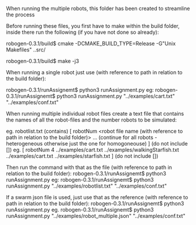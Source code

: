 When running the multiple robots, this folder has been created to streamline the process

Before running these files, you first have to make within the build folder,
inside there run the following (if you have not done so already):

robogen-0.3.1/build$ cmake -DCMAKE_BUILD_TYPE=Release -G"Unix Makefiles" ..src/

robogen-0.3.1/build$ make -j3

When running a single robot just use (with reference to path in relation to the build folder):

robogen-0.3.1/runAssignemt$ python3 runAssignment.py <robot file name> <configuration file>
eg: 
robogen-0.3.1/runAssignemt$ python3 runAssignment.py "../examples/cart.txt" "../examples/conf.txt"

When running multiple individual robot files create a text file that contains the names of all the robot-files and the number robots to be simulated:

eg. robotlist.txt
(contains)
[
robotNum <number of robots>
<robot file name (with reference to path in relation to the build folder)>
... (continue for all robots - heterogeneous otherwise just the one for homogoneouse)
] (do not include [])
eg.
[
robotNum 4
../examples/cart.txt
../examples/walkingStarfish.txt
../examples/cart.txt
../examples/starfish.txt
] (do not include [])

Then run the command with that as the file (with reference to path in relation to the build folder):
robogen-0.3.1/runAssignemt$ python3 runAssignment.py <list of robots file> <configuration file>
eg: 
robogen-0.3.1/runAssignemt$ python3 runAssignment.py "../examples/robotlist.txt" "../examples/conf.txt"

If a swarm json file is used, just use that as the reference (with reference to path in relation to the build folder):
robogen-0.3.1/runAssignemt$ python3 runAssignment.py <robot swarm file name> <configuration file>
eg. 
robogen-0.3.1/runAssignemt$ python3 runAssignment.py "../examples/robot_multiple.json" "../examples/conf.txt"